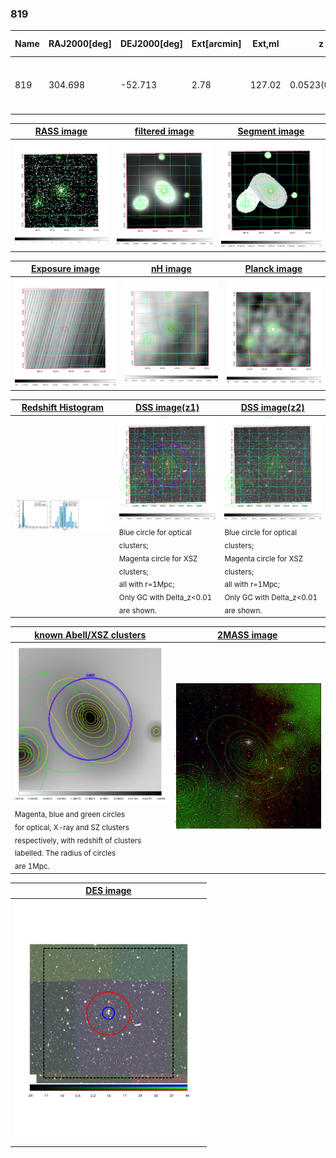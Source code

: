 <div STYLE="page-break-after: always;"></div>

### 819

|Name|RAJ2000[deg]|DEJ2000[deg] |Ext[arcmin]| Ext,ml | z | z_src| C|GC(XSZ,Delta_z<0.01)| GC(OPT,Delta_z<0.01)|GC| R_sig[arcmin] | R500[arcmin] | R500[Mpc]| CRsig[c/s] | CR500[c/s] |L500[1E44 erg/s]|F500[1E-12 erg/s/cm^2]| M500[1E14 Msun]|Tx[keV]|Cnt_sig|Beta|Rc[arcmin]|Comment|Alias|
|---|---|---|---|---|---|------|---|--------|---------|----------|---|---|---|---|---|---|---|---|---|---|---|---|---|---|
|819| 304.698| -52.713| 2.78| 127.02| 0.0523(0.005)| z1, z_xsz| B| MCXC, PSZ2, Tar| A| A, MCXC, N, PSZ2, Tar| 23.712| 14.570| 0.891| 0.705(0.089)| 0.662(0.084)| 0.777(0.055)| 11.978(0.848)| 2.12(0.08)| 3.46(0.08)| 236.8| 0.546(-0.022+0.026)| 2.657(-0.390+0.434)| -| k350|

|[RASS image](../image/819/819_img.pdf)|[filtered image](../image/819/819_fil.pdf)|[Segment image](../image/819/819_seg.pdf)|
|-------------------|--------------------|-------------------|
| <img src="../image/819/819_img.png" width="300">  | <img src="../image/819/819_fil.png" width="300">   | <img src="../image/819/819_seg.png" width="300">  |

|[Exposure image](../image/819/819_mex.pdf)| [nH image](../image/819/819_nh.pdf)| [Planck image](../image/819/819_p.pdf)|
|-------------------|--------------------|-------------------|
|<img src="../image/819/819_mex.png" width="300">   | <img src="../image/819/819_nh.png" width="300">    | <img src="../image/819/819_p.png" width="300"> |

|[Redshift Histogram](../image/819/819_zg.pdf) | [DSS image(z1)](../image/819/819_dss_z1.pdf)      |  [DSS image(z2)](../image/819/819_dss_z2.pdf)    |
|-------------------|--------------------|-------------------|
|<img src="../image/819/819_zg.png" width="300"> |<img src="../image/819/819_dss_z1.png" width="300"> <sub><br>Blue circle for optical clusters; <br>Magenta circle for XSZ clusters; <br>all with r=1Mpc; <br>Only GC with Delta_z<0.01 are shown. </sub>| <img src="../image/819/819_dss_z2.png" width="300"><sub><br>Blue circle for optical clusters; <br>Magenta circle for XSZ clusters; <br>all with r=1Mpc; <br>Only GC with Delta_z<0.01 are shown. </sub> |

|[known Abell/XSZ clusters](../image/819/819_gc.pdf) | [2MASS image](../image/819/819_2mass.pdf)      |
|-------------------|-------------------|
|<img src=../image/819/819_gc.png width="300"> <br><sub>Magenta, blue and green circles <br>for optical, X-ray and SZ clusters <br>respectively, with redshift of clusters <br>labelled. The radius of circles <br>are 1Mpc.</sub>|<img src="../image/819/819_2mass.png" width="300">  |

|[DES image](../image/819/819_des.pdf)   |
|-------------------|
| <img src="../image/819/819_des.pdf" width="300">  |
